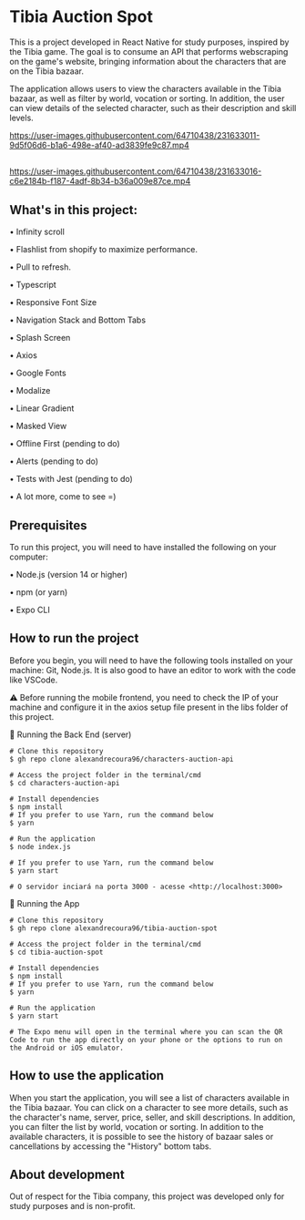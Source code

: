 # Tibia Auction Spot
This is a project developed in React Native for study purposes, inspired by the Tibia game. The goal is to consume an API that performs webscraping on the game's website, bringing information about the characters that are on the Tibia bazaar.

The application allows users to view the characters available in the Tibia bazaar, as well as filter by world, vocation or sorting. In addition, the user can view details of the selected character, such as their description and skill levels.


https://user-images.githubusercontent.com/64710438/231633011-9d5f06d6-b1a6-498e-af40-ad3839fe9c87.mp4
##
https://user-images.githubusercontent.com/64710438/231633016-c6e2184b-f187-4adf-8b34-b36a009e87ce.mp4





## What's in this project:
• Infinity scroll

• Flashlist from shopify to maximize performance.

• Pull to refresh.

• Typescript

• Responsive Font Size

• Navigation Stack and Bottom Tabs

• Splash Screen

• Axios

• Google Fonts

• Modalize

• Linear Gradient

• Masked View

• Offline First (pending to do)

• Alerts (pending to do)

• Tests with Jest (pending to do)

• A lot more, come to see =)


## Prerequisites
To run this project, you will need to have installed the following on your computer:

• Node.js (version 14 or higher)

• npm (or yarn)

• Expo CLI

## How to run the project

Before you begin, you will need to have the following tools installed on your machine: Git, Node.js. It is also good to have an editor to work with the code like VSCode.

⚠ Before running the mobile frontend, you need to check the IP of your machine and configure it in the axios setup file present in the libs folder of this project.

🎲 Running the Back End (server)
```
# Clone this repository
$ gh repo clone alexandrecoura96/characters-auction-api

# Access the project folder in the terminal/cmd
$ cd characters-auction-api

# Install dependencies
$ npm install
# If you prefer to use Yarn, run the command below
$ yarn

# Run the application
$ node index.js

# If you prefer to use Yarn, run the command below
$ yarn start

# O servidor inciará na porta 3000 - acesse <http://localhost:3000>
```

📱 Running the App
```
# Clone this repository
$ gh repo clone alexandrecoura96/tibia-auction-spot

# Access the project folder in the terminal/cmd
$ cd tibia-auction-spot

# Install dependencies
$ npm install
# If you prefer to use Yarn, run the command below
$ yarn

# Run the application
$ yarn start

# The Expo menu will open in the terminal where you can scan the QR Code to run the app directly on your phone or the options to run on the Android or iOS emulator.
```

## How to use the application
When you start the application, you will see a list of characters available in the Tibia bazaar. You can click on a character to see more details, such as the character's name, server, price, seller, and skill descriptions. In addition, you can filter the list by world, vocation or sorting.
In addition to the available characters, it is possible to see the history of bazaar sales or cancellations by accessing the "History" bottom tabs.

## About development
Out of respect for the Tibia company, this project was developed only for study purposes and is non-profit.
